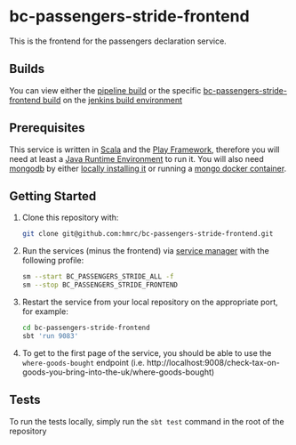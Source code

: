 # bc-passengers-stride-frontend

This is the frontend for the passengers declaration service.

## Builds

You can view either the [pipeline build](https://build.tax.service.gov.uk/job/Passengers/job/bc-passengers-stride-frontend-pipeline/) or the specific [bc-passengers-stride-frontend build](https://build.tax.service.gov.uk/job/Passengers/job/bc-passengers-stride-frontend/) on the [jenkins build environment](https://build.tax.service.gov.uk/)

## Prerequisites

This service is written in [Scala](https://www.scala-lang.org/) and the [Play Framework](https://www.playframework.com/), therefore you will need at least a [Java Runtime Environment](https://www.java.com/en/download/) to run it. You will also need [mongodb](https://mongodb.com) by either [locally installing it](https://docs.mongodb.com/guides/server/install/) or running a [mongo docker container](https://hub.docker.com/_/mongo).

## Getting Started

1. Clone this repository with:
   ```bash
   git clone git@github.com:hmrc/bc-passengers-stride-frontend.git
   ```
2. Run the services (minus the frontend) via [service manager](https://github.com/hmrc/service-manager) with the following profile:
   ```bash
   sm --start BC_PASSENGERS_STRIDE_ALL -f
   sm --stop BC_PASSENGERS_STRIDE_FRONTEND
   ```
3. Restart the service from your local repository on the appropriate port, for example:
   ```bash
   cd bc-passengers-stride-frontend
   sbt 'run 9083'
   ```
4. To get to the first page of the service, you should be able to use the `where-goods-bought` endpoint (i.e. http://localhost:9008/check-tax-on-goods-you-bring-into-the-uk/where-goods-bought)

## Tests

To run the tests locally, simply run the `sbt test` command in the root of the repository

